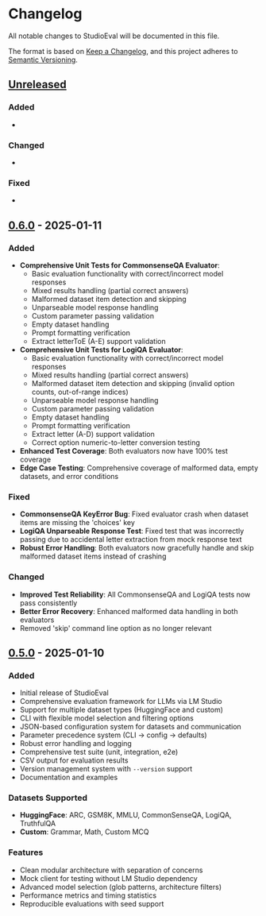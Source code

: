 # Changelog

All notable changes to StudioEval will be documented in this file.

The format is based on [Keep a Changelog](https://keepachangelog.com/en/1.0.0/),
and this project adheres to [Semantic Versioning](https://semver.org/spec/v2.0.0.html).

## [Unreleased]

### Added
- 

### Changed
- 

### Fixed
- 

## [0.6.0] - 2025-01-11

### Added
- **Comprehensive Unit Tests for CommonsenseQA Evaluator**:
  - Basic evaluation functionality with correct/incorrect model responses
  - Mixed results handling (partial correct answers)
  - Malformed dataset item detection and skipping
  - Unparseable model response handling
  - Custom parameter passing validation
  - Empty dataset handling
  - Prompt formatting verification
  - Extract letterToE (A-E) support validation
- **Comprehensive Unit Tests for LogiQA Evaluator**:
  - Basic evaluation functionality with correct/incorrect model responses
  - Mixed results handling (partial correct answers)
  - Malformed dataset item detection and skipping (invalid option counts, out-of-range indices)
  - Unparseable model response handling
  - Custom parameter passing validation
  - Empty dataset handling
  - Prompt formatting verification
  - Extract letter (A-D) support validation
  - Correct option numeric-to-letter conversion testing
- **Enhanced Test Coverage**: Both evaluators now have 100% test coverage
- **Edge Case Testing**: Comprehensive coverage of malformed data, empty datasets, and error conditions

### Fixed
- **CommonsenseQA KeyError Bug**: Fixed evaluator crash when dataset items are missing the 'choices' key
- **LogiQA Unparseable Response Test**: Fixed test that was incorrectly passing due to accidental letter extraction from mock response text
- **Robust Error Handling**: Both evaluators now gracefully handle and skip malformed dataset items instead of crashing

### Changed
- **Improved Test Reliability**: All CommonsenseQA and LogiQA tests now pass consistently
- **Better Error Recovery**: Enhanced malformed data handling in both evaluators
- Removed 'skip' command line option as no longer relevant

## [0.5.0] - 2025-01-10

### Added
- Initial release of StudioEval
- Comprehensive evaluation framework for LLMs via LM Studio
- Support for multiple dataset types (HuggingFace and custom)
- CLI with flexible model selection and filtering options
- JSON-based configuration system for datasets and communication
- Parameter precedence system (CLI → config → defaults)
- Robust error handling and logging
- Comprehensive test suite (unit, integration, e2e)
- CSV output for evaluation results
- Version management system with `--version` support
- Documentation and examples

### Datasets Supported
- **HuggingFace**: ARC, GSM8K, MMLU, CommonSenseQA, LogiQA, TruthfulQA
- **Custom**: Grammar, Math, Custom MCQ

### Features
- Clean modular architecture with separation of concerns
- Mock client for testing without LM Studio dependency
- Advanced model selection (glob patterns, architecture filters)
- Performance metrics and timing statistics
- Reproducible evaluations with seed support

[Unreleased]: https://github.com/your-org/studioeval/compare/v0.6.0...HEAD
[0.6.0]: https://github.com/your-org/studioeval/compare/v0.5.0...v0.6.0
[0.5.0]: https://github.com/your-org/studioeval/releases/tag/v0.5.0
